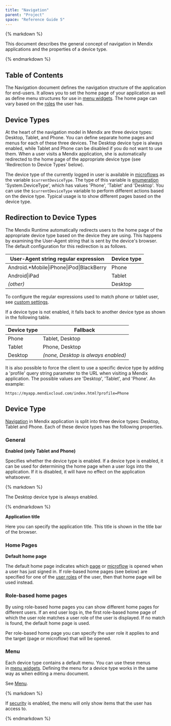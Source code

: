 ```yaml
---
title: "Navigation"
parent: "Project"
space: "Reference Guide 5"
---
```



<div class="alert alert-info">{% markdown %}

This document describes the general concept of navigation in Mendix applications and the properties of a device type.

{% endmarkdown %}</div>

## Table of Contents



The Navigation document defines the navigation structure of the application for end-users. It allows you to set the home page of your application as well as define menu structures for use in [menu widgets](Menu+Widgets). The home page can vary based on the [roles](User+Roles) the user has.

## Device Types

At the heart of the navigation model in Mendix are three device types: Desktop, Tablet, and Phone. You can define separate home pages and menus for each of these three devices. The Desktop device type is always enabled, while Tablet and Phone can be disabled if you do not want to use them. When a user visits a Mendix application, she is automatically redirected to the home page of the appropriate device type (see 'Redirection to Device Types' below).

The device type of the currently logged in user is available in [microflows](Microflows) as the variable `$currentDeviceType`. The type of this variable is [enumeration](Enumerations) 'System.DeviceType', which has values 'Phone', 'Tablet' and 'Desktop'. You can use the `$currentDeviceType` variable to perform different actions based on the device type. Typical usage is to show different pages based on the device type.

## Redirection to Device Types

The Mendix Runtime automatically redirects users to the home page of the appropriate device type based on the device they are using. This happens by examining the User-Agent string that is sent by the device's browser. The default configuration for this redirection is as follows.

<table><thead><tr><th class="confluenceTh">User-Agent string regular expression</th><th class="confluenceTh">Device type</th></tr></thead><tbody><tr><td class="confluenceTd">Android.*Mobile|iPhone|iPod|BlackBerry</td><td class="confluenceTd">Phone</td></tr><tr><td class="confluenceTd">Android|iPad</td><td class="confluenceTd">Tablet</td></tr><tr><td class="confluenceTd"><em>(other)</em></td><td class="confluenceTd">Desktop</td></tr></tbody></table>

To configure the regular expressions used to match phone or tablet user, see [custom settings](Custom+Settings).

If a device type is not enabled, it falls back to another device type as shown in the following table.

<table><thead><tr><th class="confluenceTh">Device type</th><th class="confluenceTh">Fallback</th></tr></thead><tbody><tr><td class="confluenceTd">Phone</td><td class="confluenceTd">Tablet, Desktop</td></tr><tr><td class="confluenceTd">Tablet</td><td class="confluenceTd">Phone, Desktop</td></tr><tr><td class="confluenceTd">Desktop</td><td class="confluenceTd"><em>(none, Desktop is always enabled)</em></td></tr></tbody></table>

It is also possible to force the client to use a specific device type by adding a 'profile' query string parameter to the URL when visiting a Mendix application. The possible values are 'Desktop', 'Tablet', and 'Phone'. An example:

`https://myapp.mendixcloud.com/index.html?profile=Phone`

## Device Type

[Navigation](Navigation) in Mendix application is split into three device types: Desktop, Tablet and Phone. Each of these device types has the following properties.

### General

**Enabled (only Tablet and Phone)**

Specifies whether the device type is enabled. If a device type is enabled, it can be used for determining the home page when a user logs into the application. If it is disabled, it will have no effect on the application whatsoever.

<div class="alert alert-info">{% markdown %}

The Desktop device type is always enabled.

{% endmarkdown %}</div>

**Application title**

Here you can specify the application title. This title is shown in the title bar of the browser.

### Home Pages

**Default home page**

The default home page indicates which [page](Page) or [microflow](Microflow) is opened when a user has just signed in. If role-based home pages (see below) are specified for one of the [user roles](User+Roles) of the user, then that home page will be used instead.

### Role-based home pages

By using role-based home pages you can show different home pages for different users. If an end user logs in, the first role-based home page of which the user role matches a user role of the user is displayed. If no match is found, the default home page is used.

Per role-based home page you can specify the user role it applies to and the target (page or microflow) that will be opened.

### Menu

Each device type contains a default menu. You can use these menus in [menu widgets](Menu+Widgets). Defining the menu for a device type works in the same way as when editing a menu document.

See [Menu](Menu).

<div class="alert alert-warning">{% markdown %}

If [security](Project+Security) is enabled, the menu will only show items that the user has access to.

{% endmarkdown %}</div>
